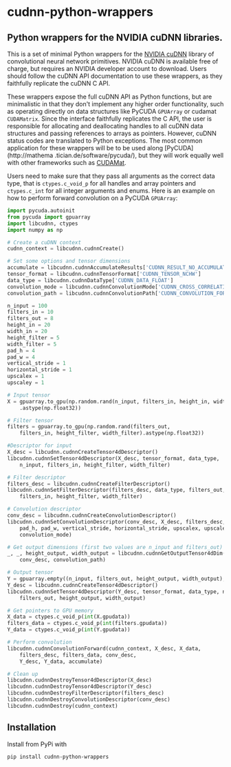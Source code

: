 cudnn-python-wrappers
=====================

Python wrappers for the NVIDIA cuDNN libraries.
-----------------------------------------------

This is a set of minimal Python wrappers for the [NVIDIA cuDNN](https://developer.nvidia.com/cuDNN) library of
convolutional neural network primitives. NVIDIA cuDNN is available free of charge, but requires an NVIDIA developer
account to download. Users should follow the cuDNN API documentation to use these wrappers, as they faithfully
replicate the cuDNN C API.

These wrappers expose the full cuDNN API as Python functions, but are minimalistic in that they don't implement any
higher order functionality, such as operating directly on data structures like PyCUDA ``GPUArray`` or cudamat
``CUDAMatrix``. Since the interface faithfully replicates the C API, the user is responsible for allocating and
deallocating handles to all cuDNN data structures and passing references to arrays as pointers. However, cuDNN status
codes are translated to Python exceptions. The most common application for these wrappers will be to be used along
[PyCUDA] (http://mathema .tician.de/software/pycuda/), but they will work equally well with other frameworks such as
[CUDAMat](https://github.com/cudamat/cudamat).

Users need to make sure that they pass all arguments as the correct data type, that is ``ctypes.c_void_p`` for all
handles and array pointers and ``ctypes.c_int`` for all integer arguments and enums. Here is an example on how to
perform forward convolution on a PyCUDA ``GPUArray``:

```python
import pycuda.autoinit
from pycuda import gpuarray
import libcudnn, ctypes
import numpy as np

# Create a cuDNN context
cudnn_context = libcudnn.cudnnCreate()

# Set some options and tensor dimensions
accumulate = libcudnn.cudnnAccumulateResults['CUDNN_RESULT_NO_ACCUMULATE']
tensor_format = libcudnn.cudnnTensorFormat['CUDNN_TENSOR_NCHW']
data_type = libcudnn.cudnnDataType['CUDNN_DATA_FLOAT']
convolution_mode = libcudnn.cudnnConvolutionMode['CUDNN_CROSS_CORRELATION']
convolution_path = libcudnn.cudnnConvolutionPath['CUDNN_CONVOLUTION_FORWARD']

n_input = 100
filters_in = 10
filters_out = 8
height_in = 20
width_in = 20
height_filter = 5
width_filter = 5
pad_h = 4
pad_w = 4
vertical_stride = 1
horizontal_stride = 1
upscalex = 1
upscaley = 1

# Input tensor
X = gpuarray.to_gpu(np.random.rand(n_input, filters_in, height_in, width_in)
    .astype(np.float32))

# Filter tensor
filters = gpuarray.to_gpu(np.random.rand(filters_out,
    filters_in, height_filter, width_filter).astype(np.float32))

#Descriptor for input
X_desc = libcudnn.cudnnCreateTensor4dDescriptor()
libcudnn.cudnnSetTensor4dDescriptor(X_desc, tensor_format, data_type,
    n_input, filters_in, height_filter, width_filter)

# Filter descriptor
filters_desc = libcudnn.cudnnCreateFilterDescriptor()
libcudnn.cudnnSetFilterDescriptor(filters_desc, data_type, filters_out,
    filters_in, height_filter, width_filter)

# Convolution descriptor
conv_desc = libcudnn.cudnnCreateConvolutionDescriptor()
libcudnn.cudnnSetConvolutionDescriptor(conv_desc, X_desc, filters_desc,
    pad_h, pad_w, vertical_stride, horizontal_stride, upscalex, upscaley,
    convolution_mode)

# Get output dimensions (first two values are n_input and filters_out)
_, _, height_output, width_output = libcudnn.cudnnGetOutputTensor4dDim(
    conv_desc, convolution_path)

# Output tensor
Y = gpuarray.empty((n_input, filters_out, height_output, width_output), np.float32)
Y_desc = libcudnn.cudnnCreateTensor4dDescriptor()
libcudnn.cudnnSetTensor4dDescriptor(Y_desc, tensor_format, data_type, n_input,
    filters_out, height_output, width_output)

# Get pointers to GPU memory
X_data = ctypes.c_void_p(int(X.gpudata))
filters_data = ctypes.c_void_p(int(filters.gpudata))
Y_data = ctypes.c_void_p(int(Y.gpudata))

# Perform convolution
libcudnn.cudnnConvolutionForward(cudnn_context, X_desc, X_data,
    filters_desc, filters_data, conv_desc,
    Y_desc, Y_data, accumulate)

# Clean up
libcudnn.cudnnDestroyTensor4dDescriptor(X_desc)
libcudnn.cudnnDestroyTensor4dDescriptor(Y_desc)
libcudnn.cudnnDestroyFilterDescriptor(filters_desc)
libcudnn.cudnnDestroyConvolutionDescriptor(conv_desc)
libcudnn.cudnnDestroy(cudnn_context)
```

Installation
------------

Install from PyPi with

    pip install cudnn-python-wrappers
